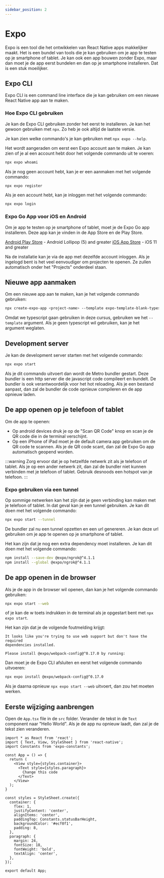 ```yaml
---
sidebar_position: 2
---
```


# Expo

Expo is een tool die het ontwikkelen van React Native apps makkelijker maakt. Het is een bundel van tools die je kan gebruiken om je app te testen op je smartphone of tablet. Je kan ook een app bouwen zonder Expo, maar dan moet je de app eerst bundelen en dan op je smartphone installeren. Dat is een stuk moeilijker.

## Expo CLI

Expo CLI is een command line interface die je kan gebruiken om een nieuwe React Native app aan te maken. 

### Hoe Expo CLI gebruiken

Je kan de Expo CLI gebruiken zonder het eerst te installeren. Je kan het gewoon gebruiken met `npx`. Zo heb je ook altijd de laatste versie.

Je kan zien welke commando's je kan gebruiken met `npx expo --help`.

Het wordt aangeraden om eerst een Expo account aan te maken. Je kan zien of je al een account hebt door het volgende commando uit te voeren:

```bash
npx expo whoami
```

Als je nog geen account hebt, kan je er een aanmaken met het volgende commando:

```bash
npx expo register
```

Als je een account hebt, kan je inloggen met het volgende commando:

```bash
npx expo login
```

### Expo Go App voor iOS en Android

Om je app te testen op je smartphone of tablet, moet je de Expo Go app installeren. Deze app kan je vinden in de App Store en de Play Store.

[Android Play Store](https://play.google.com/store/apps/details?id=host.exp.exponent) - Android Lollipop (5) and greater
[iOS App Store](https://apps.apple.com/app/expo-go/id982107779) - iOS 11 and greater

Na de installatie kan je via de app met dezelfde account inloggen. Als je ingelogd bent is het veel eenvoudiger om projecten te openen. Ze zullen automatisch onder het "Projects" onderdeel staan.

## Nieuwe app aanmaken

Om een nieuwe app aan te maken, kan je het volgende commando gebruiken:

```bash
npx create-expo-app <project-name> --template expo-template-blank-typescript
```

Omdat we typescript gaan gebruiken in deze cursus, gebruiken we het `--template` argument. Als je geen typescript wil gebruiken, kan je het argument weglaten.

## Development server

Je kan de development server starten met het volgende commando:

```bash
npx expo start
```

Als je dit commando uitvoert dan wordt de Metro bundler gestart. Deze bundler is een http server die de javascript code compileert en bundelt. De bundler is ook verantwoordelijk voor het hot reloading. Als je een bestand aanpast, dan zal de bundler de code opnieuw compileren en de app opnieuw laden.

## De app openen op je telefoon of tablet

Om de app te openen:
- Op android devices druk je op de "Scan QR Code" knop en scan je de QR code die in de terminal verschijnt.
- Op een iPhone of iPad moet je de default camera app gebruiken om de QR code te scannen. Als je de QR code scant, dan zal de Expo Go app automatisch geopend worden.

:::warning
Zorg ervoor dat je op hetzelfde netwerk zit als je telefoon of tablet. Als je op een ander netwerk zit, dan zal de bundler niet kunnen verbinden met je telefoon of tablet. Gebruik desnoods een hotspot van je telefoon.
:::

### Expo gebruiken via een tunnel

Op sommige netwerken kan het zijn dat je geen verbinding kan maken met je telefoon of tablet. In dat geval kan je een tunnel gebruiken. Je kan dit doen met het volgende commando:

```bash
npx expo start --tunnel
```

De bundler zal nu een tunnel opzetten en een url genereren. Je kan deze url gebruiken om je app te openen op je smartphone of tablet.

Het kan zijn dat je nog een extra dependency moet installeren. Je kan dit doen met het volgende commando:

```bash
npm install --save-dev @expo/ngrok@^4.1.1
npm install --global @expo/ngrok@^4.1.1
```

## De app openen in de browser

Als je de app in de browser wil openen, dan kan je het volgende commando gebruiken:

```bash
npx expo start --web
```

of je kan de w toets indrukken in de terminal als je opgestart bent met `npx expo start`.

Het kan zijn dat je de volgende foutmelding krijgt:

```
It looks like you're trying to use web support but don't have the required
dependencies installed.

Please install @expo/webpack-config@^0.17.0 by running:
```

Dan moet je de Expo CLI afsluiten en eerst het volgende commando uitvoeren:

```bash
npx expo install @expo/webpack-config@^0.17.0
```

Als je daarna opnieuw `npx expo start --web` uitvoert, dan zou het moeten werken.

## Eerste wijziging aanbrengen

Open de `App.tsx` file in de `src` folder. Verander de tekst in de `Text` component naar "Hello World". Als je de app nu opnieuw laadt, dan zal je de tekst zien veranderen.

```tsx expo={}
import * as React from 'react';
import { Text, View, StyleSheet } from 'react-native';
import Constants from 'expo-constants';

const App = () => {
  return (
    <View style={styles.container}>
      <Text style={styles.paragraph}>
        Change this code
      </Text>
    </View>
  );
}

const styles = StyleSheet.create({
  container: {
    flex: 1,
    justifyContent: 'center',
    alignItems: 'center',
    paddingTop: Constants.statusBarHeight,
    backgroundColor: '#ecf0f1',
    padding: 8,
  },
  paragraph: {
    margin: 24,
    fontSize: 18,
    fontWeight: 'bold',
    textAlign: 'center',
  },
});

export default App;
```
